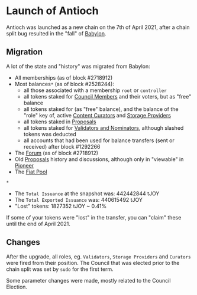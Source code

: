 # Launch of Antioch

Antioch was launched as a new chain on the 7th of April 2021, after a chain split bug resulted in the "fall" of [Babylon](/testnets/babylon).

## Migration
A lot of the state and "history" was migrated from Babylon:
- All memberships (as of block #2718912)
- Most balances`*` (as of block #2528244):
  - all those associated with a membership `root` or `controller`
  - all tokens staked for [Council Members](/roles/council-members) and their voters, but as "free" balance
  - all tokens staked for (as "free" balance), and the balance of the "role" key of, active [Content Curators](/roles/content-curators) and [Storage Providers](/roles/storage-provider)
  - all tokens staked in [Proposals](/proposals)
  - all tokens staked for [Validators and Nominators](/roles/validators), although slashed tokens was deducted
  - all accounts that had been used for balance transfers (sent or received) after block #1292266
- The [Forum](/README.md#on-chain-forum) (as of block #2718912)
- Old [Proposals](/proposals) history and discussions, although only in "viewable" in [Pioneer](https://testnet.joystream.org/#/proposals/historical)
- The [Fiat Pool](/tokenomics/README.md#fiat-pool)


`*`
- The `Total Issuance` at the snapshot was: 442442844 tJOY
- The `Total Exported Issuance` was: 440615492 tJOY
- "Lost" tokens: 1827352 tJOY ~ 0.41%

If some of your tokens were "lost" in the transfer, you can "claim" these until the end of April 2021.

## Changes
After the upgrade, all roles, eg. `Validators`, `Storage Providers` and `Curators` were fired from their position. The Council that was elected prior to the chain split was set by `sudo` for the first term.

Some parameter changes were made, mostly related to the Council Election.
